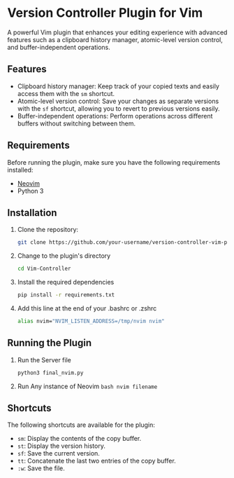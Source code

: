# Version Controller Plugin for Vim

A powerful Vim plugin that enhances your editing experience with advanced features such as a clipboard history manager, atomic-level version control, and buffer-independent operations.

## Features

- Clipboard history manager: Keep track of your copied texts and easily access them with the `sm` shortcut.
- Atomic-level version control: Save your changes as separate versions with the `sf` shortcut, allowing you to revert to previous versions easily.
- Buffer-independent operations: Perform operations across different buffers without switching between them.

## Requirements

Before running the plugin, make sure you have the following requirements installed:

- [Neovim](https://neovim.io/)
- Python 3

## Installation

1. Clone the repository:

   ```bash
   git clone https://github.com/your-username/version-controller-vim-plugin.git
    ```

2. Change to the plugin's directory
    ```bash
    cd Vim-Controller
    ```
3. Install the required dependencies
    ```bash
    pip install -r requirements.txt
    ```

4. Add this line at the end of your .bashrc or .zshrc
    ```bash 
    alias nvim="NVIM_LISTEN_ADDRESS=/tmp/nvim nvim"
    ```


## Running the Plugin 

1. Run the Server file 
    ```bash 
    python3 final_nvim.py
    ```
2. Run Any instance of Neovim 
    ```bash nvim filename```


## Shortcuts

The following shortcuts are available for the plugin:

- `sm`: Display the contents of the copy buffer.
- `st`: Display the version history.
- `sf`: Save the current version.
- `tt`: Concatenate the last two entries of the copy buffer.
- `:w`: Save the file.

